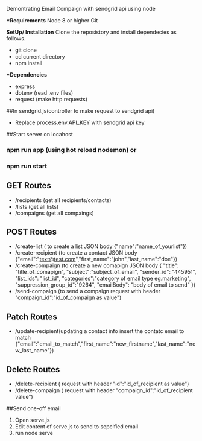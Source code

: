 Demontrating Email Compaign with sendgrid api using node

**\*Requirements**
Node 8 or higher
Git

**SetUp/ Installation**
Clone the reposistory and install dependecies as follows.

- git clone 
- cd current directory
- npm install


**\*Dependencies**
- express
- dotenv (read .env files)
- request (make http requests)


##In sendgrid.js(controller to make request to sendgrid api)
- Replace process.env.API_KEY with sendgrid api key

##Start server on locahost
### npm run app (using hot reload nodemon) or
### npm run start

## GET Routes 
- /recipients (get all recipients/contacts)
- /lists (get all lists)
- /compaigns (get all compaings)

## POST Routes
- /create-list ( to create a list JSON body {"name":"name_of_yourlist"})
- /create-recipient (to create a contact JSON body {"email":"text@test.com","first_name":"john","last_name":"doe"})
- /create-compaign (to create a new comapign JSON body {
        "title": "title_of_comapign",
        "subject":"subject_of_email",
        "sender_id": "445951",
        "list_ids": "list_id",
        "categories":"category of email type eg.marketing",
        "suppression_group_id":"9264",
        "emailBody": "body of email to send"
    })
- /send-compaign (to send a compaign request with header "compaign_id":"id_of_compaign as value")

## Patch Routes
- /update-recipient(updating a contact info insert the contatc email to match {"email":"email_to_match","first_name":"new_firstname","last_name":"new_last_name"})

## Delete Routes
- /delete-recipient ( request with header "id":"id_of_recipient as value")
- /delete-compaign ( request with header "compaign_id":"id_of_recipient value")


##Send one-off email 
1. Open serve.js
2. Edit content of serve.js to send to sepcified email
3. run node serve 